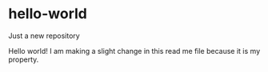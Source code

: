 # hello-world
Just a new repository

Hello world! I am making a slight change in this read me file because it is my property.

